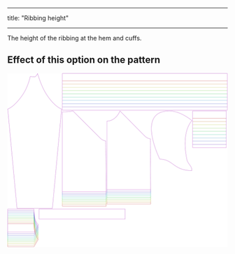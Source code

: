 ***

title: "Ribbing height"

***

The height of the ribbing at the hem and cuffs.

## Effect of this option on the pattern

![This image shows the effect of this option by superimposing several variants that have a different value for this option](hugo_ribbingheight_sample.svg "Effect of this option on the pattern")
